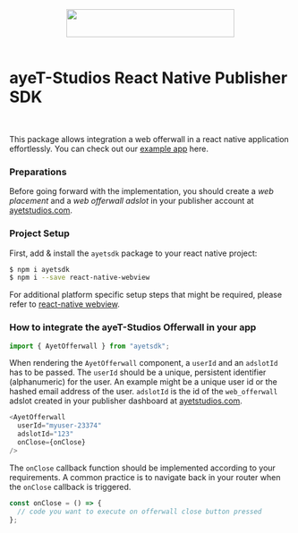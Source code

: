 <div align="center">
  <img src="https://d1mys92jzce605.cloudfront.net/assets/cmsfiles_4d7238de7f07a45bd3ddbf9cfea8ba5eb6b62bbd.png" width="300" height="50"/>
  <br/>
</div>
<br/>

# ayeT-Studios React Native Publisher SDK

<br/>

This package allows integration a web offerwall in a react native application effortlessly. 
You can check out our [example app](https://github.com/ayetstudios/ayetstudios_react_native_sdk_demo) here.

### Preparations
Before going forward with the implementation, you should create a *web placement* and a *web offerwall adslot* in your publisher account at [ayetstudios.com](https://www.ayetstudios.com).

### Project Setup
First, add & install the `ayetsdk` package to your react native project:
```sh
$ npm i ayetsdk
$ npm i --save react-native-webview
```

For additional platform specific setup steps that might be required, please refer to [react-native webview](https://github.com/react-native-webview/react-native-webview).

### How to integrate the ayeT-Studios Offerwall in your app

```javascript
import { AyetOfferwall } from "ayetsdk";
```

When rendering the `AyetOfferwall` component, a `userId` and an `adslotId` has to be passed.
The `userId` should be a unique, persistent identifier (alphanumeric) for the user. An example might be a unique user id or the hashed email address of the user.
`adslotId` is the id of the `web_offerwall` adslot created in your publisher dashboard at [ayetstudios.com](https://www.ayetstudios.com).

```javascript
<AyetOfferwall
  userId="myuser-23374"
  adslotId="123"
  onClose={onClose}
/>
```

The `onClose` callback function should be implemented according to your requirements.
A common practice is to navigate back in your router when the `onClose` callback is triggered.

```javascript
const onClose = () => {
  // code you want to execute on offerwall close button pressed
};
```

